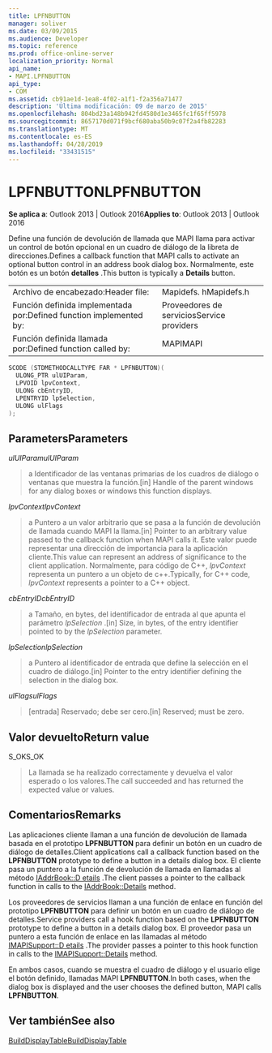 ```yaml
---
title: LPFNBUTTON
manager: soliver
ms.date: 03/09/2015
ms.audience: Developer
ms.topic: reference
ms.prod: office-online-server
localization_priority: Normal
api_name:
- MAPI.LPFNBUTTON
api_type:
- COM
ms.assetid: cb91ae1d-1ea8-4f02-a1f1-f2a356a71477
description: 'Última modificación: 09 de marzo de 2015'
ms.openlocfilehash: 804bd23a148b942fd4580d1e3465fc1f65ff5978
ms.sourcegitcommit: 8657170d071f9bcf680aba50b9c07f2a4fb82283
ms.translationtype: MT
ms.contentlocale: es-ES
ms.lasthandoff: 04/28/2019
ms.locfileid: "33431515"
---
```

# <a name="lpfnbutton"></a><span data-ttu-id="4d0f1-103">LPFNBUTTON</span><span class="sxs-lookup"><span data-stu-id="4d0f1-103">LPFNBUTTON</span></span>

  
  
<span data-ttu-id="4d0f1-104">**Se aplica a**: Outlook 2013 | Outlook 2016</span><span class="sxs-lookup"><span data-stu-id="4d0f1-104">**Applies to**: Outlook 2013 | Outlook 2016</span></span> 
  
<span data-ttu-id="4d0f1-105">Define una función de devolución de llamada que MAPI llama para activar un control de botón opcional en un cuadro de diálogo de la libreta de direcciones.</span><span class="sxs-lookup"><span data-stu-id="4d0f1-105">Defines a callback function that MAPI calls to activate an optional button control in an address book dialog box.</span></span> <span data-ttu-id="4d0f1-106">Normalmente, este botón es un botón **detalles** .</span><span class="sxs-lookup"><span data-stu-id="4d0f1-106">This button is typically a **Details** button.</span></span> 
  
|||
|:-----|:-----|
|<span data-ttu-id="4d0f1-107">Archivo de encabezado:</span><span class="sxs-lookup"><span data-stu-id="4d0f1-107">Header file:</span></span>  <br/> |<span data-ttu-id="4d0f1-108">Mapidefs. h</span><span class="sxs-lookup"><span data-stu-id="4d0f1-108">Mapidefs.h</span></span>  <br/> |
|<span data-ttu-id="4d0f1-109">Función definida implementada por:</span><span class="sxs-lookup"><span data-stu-id="4d0f1-109">Defined function implemented by:</span></span>  <br/> |<span data-ttu-id="4d0f1-110">Proveedores de servicios</span><span class="sxs-lookup"><span data-stu-id="4d0f1-110">Service providers</span></span>  <br/> |
|<span data-ttu-id="4d0f1-111">Función definida llamada por:</span><span class="sxs-lookup"><span data-stu-id="4d0f1-111">Defined function called by:</span></span>  <br/> |<span data-ttu-id="4d0f1-112">MAPI</span><span class="sxs-lookup"><span data-stu-id="4d0f1-112">MAPI</span></span>  <br/> |
   
```cpp
SCODE (STDMETHODCALLTYPE FAR * LPFNBUTTON)(
  ULONG_PTR ulUIParam,
  LPVOID lpvContext,
  ULONG cbEntryID,
  LPENTRYID lpSelection,
  ULONG ulFlags
);
```

## <a name="parameters"></a><span data-ttu-id="4d0f1-113">Parameters</span><span class="sxs-lookup"><span data-stu-id="4d0f1-113">Parameters</span></span>

 <span data-ttu-id="4d0f1-114">_ulUIParam_</span><span class="sxs-lookup"><span data-stu-id="4d0f1-114">_ulUIParam_</span></span>
  
> <span data-ttu-id="4d0f1-115">a Identificador de las ventanas primarias de los cuadros de diálogo o ventanas que muestra la función.</span><span class="sxs-lookup"><span data-stu-id="4d0f1-115">[in] Handle of the parent windows for any dialog boxes or windows this function displays.</span></span>
    
 <span data-ttu-id="4d0f1-116">_lpvContext_</span><span class="sxs-lookup"><span data-stu-id="4d0f1-116">_lpvContext_</span></span>
  
> <span data-ttu-id="4d0f1-117">a Puntero a un valor arbitrario que se pasa a la función de devolución de llamada cuando MAPI la llama.</span><span class="sxs-lookup"><span data-stu-id="4d0f1-117">[in] Pointer to an arbitrary value passed to the callback function when MAPI calls it.</span></span> <span data-ttu-id="4d0f1-118">Este valor puede representar una dirección de importancia para la aplicación cliente.</span><span class="sxs-lookup"><span data-stu-id="4d0f1-118">This value can represent an address of significance to the client application.</span></span> <span data-ttu-id="4d0f1-119">Normalmente, para código de C++, _lpvContext_ representa un puntero a un objeto de c++.</span><span class="sxs-lookup"><span data-stu-id="4d0f1-119">Typically, for C++ code,  _lpvContext_ represents a pointer to a C++ object.</span></span> 
    
 <span data-ttu-id="4d0f1-120">_cbEntryID_</span><span class="sxs-lookup"><span data-stu-id="4d0f1-120">_cbEntryID_</span></span>
  
> <span data-ttu-id="4d0f1-121">a Tamaño, en bytes, del identificador de entrada al que apunta el parámetro _lpSelection_ .</span><span class="sxs-lookup"><span data-stu-id="4d0f1-121">[in] Size, in bytes, of the entry identifier pointed to by the  _lpSelection_ parameter.</span></span> 
    
 <span data-ttu-id="4d0f1-122">_lpSelection_</span><span class="sxs-lookup"><span data-stu-id="4d0f1-122">_lpSelection_</span></span>
  
> <span data-ttu-id="4d0f1-123">a Puntero al identificador de entrada que define la selección en el cuadro de diálogo.</span><span class="sxs-lookup"><span data-stu-id="4d0f1-123">[in] Pointer to the entry identifier defining the selection in the dialog box.</span></span>
    
 <span data-ttu-id="4d0f1-124">_ulFlags_</span><span class="sxs-lookup"><span data-stu-id="4d0f1-124">_ulFlags_</span></span>
  
> <span data-ttu-id="4d0f1-125">[entrada] Reservado; debe ser cero.</span><span class="sxs-lookup"><span data-stu-id="4d0f1-125">[in] Reserved; must be zero.</span></span>
    
## <a name="return-value"></a><span data-ttu-id="4d0f1-126">Valor devuelto</span><span class="sxs-lookup"><span data-stu-id="4d0f1-126">Return value</span></span>

<span data-ttu-id="4d0f1-127">S_OK</span><span class="sxs-lookup"><span data-stu-id="4d0f1-127">S_OK</span></span> 
  
> <span data-ttu-id="4d0f1-128">La llamada se ha realizado correctamente y devuelva el valor esperado o los valores.</span><span class="sxs-lookup"><span data-stu-id="4d0f1-128">The call succeeded and has returned the expected value or values.</span></span>
    
## <a name="remarks"></a><span data-ttu-id="4d0f1-129">Comentarios</span><span class="sxs-lookup"><span data-stu-id="4d0f1-129">Remarks</span></span>

<span data-ttu-id="4d0f1-130">Las aplicaciones cliente llaman a una función de devolución de llamada basada en el prototipo **LPFNBUTTON** para definir un botón en un cuadro de diálogo de detalles.</span><span class="sxs-lookup"><span data-stu-id="4d0f1-130">Client applications call a callback function based on the **LPFNBUTTON** prototype to define a button in a details dialog box.</span></span> <span data-ttu-id="4d0f1-131">El cliente pasa un puntero a la función de devolución de llamada en llamadas al método [IAddrBook::D etails](iaddrbook-details.md) .</span><span class="sxs-lookup"><span data-stu-id="4d0f1-131">The client passes a pointer to the callback function in calls to the [IAddrBook::Details](iaddrbook-details.md) method.</span></span> 
  
<span data-ttu-id="4d0f1-132">Los proveedores de servicios llaman a una función de enlace en función del prototipo **LPFNBUTTON** para definir un botón en un cuadro de diálogo de detalles.</span><span class="sxs-lookup"><span data-stu-id="4d0f1-132">Service providers call a hook function based on the **LPFNBUTTON** prototype to define a button in a details dialog box.</span></span> <span data-ttu-id="4d0f1-133">El proveedor pasa un puntero a esta función de enlace en las llamadas al método [IMAPISupport::D etails](imapisupport-details.md) .</span><span class="sxs-lookup"><span data-stu-id="4d0f1-133">The provider passes a pointer to this hook function in calls to the [IMAPISupport::Details](imapisupport-details.md) method.</span></span> 
  
<span data-ttu-id="4d0f1-134">En ambos casos, cuando se muestra el cuadro de diálogo y el usuario elige el botón definido, llamadas MAPI **LPFNBUTTON**.</span><span class="sxs-lookup"><span data-stu-id="4d0f1-134">In both cases, when the dialog box is displayed and the user chooses the defined button, MAPI calls **LPFNBUTTON**.</span></span> 
  
## <a name="see-also"></a><span data-ttu-id="4d0f1-135">Ver también</span><span class="sxs-lookup"><span data-stu-id="4d0f1-135">See also</span></span>



[<span data-ttu-id="4d0f1-136">BuildDisplayTable</span><span class="sxs-lookup"><span data-stu-id="4d0f1-136">BuildDisplayTable</span></span>](builddisplaytable.md)

